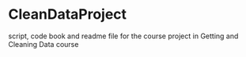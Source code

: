 # CleanDataProject
script, code book and readme file for the course project in Getting and Cleaning Data course
